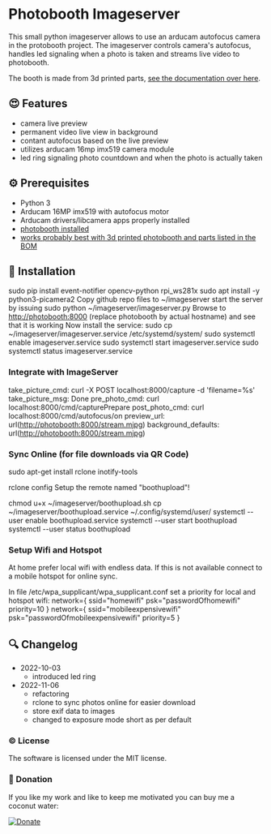 # Photobooth Imageserver

This small python imageserver allows to use an arducam autofocus camera in the protobooth project.
The imageserver controls camera's autofocus, handles led signaling when a photo is taken and streams live video to photobooth.

The booth is made from 3d printed parts, [see the documentation over here](https://github.com/mgrl/photobooth-3d).

## :heart_eyes: Features

- camera live preview
- permanent video live view in background
- contant autofocus based on the live preview
- utilizes arducam 16mp imx519 camera module
- led ring signaling photo countdown and when the photo is actually taken

## :gear: Prerequisites

- Python 3
- Arducam 16MP imx519 with autofocus motor
- Arducam drivers/libcamera apps properly installed
- [photobooth installed](https://photoboothproject.github.io/)
- [works probably best with 3d printed photobooth and parts listed in the BOM](https://github.com/mgrl/photobooth-3d)

## :wrench: Installation

sudo pip install event-notifier opencv-python rpi_ws281x
sudo apt install -y python3-picamera2
Copy github repo files to ~/imageserver
start the server by issuing
sudo python ~/imageserver/imageserver.py
Browse to <http://photobooth:8000> (replace photobooth by actual hostname) and see that it is working
Now install the service:
sudo cp ~/imageserver/imageserver.service /etc/systemd/system/
sudo systemctl enable imageserver.service
sudo systemctl start imageserver.service
sudo systemctl status imageserver.service

### Integrate with ImageServer

take_picture_cmd: curl -X POST localhost:8000/capture -d 'filename=%s'
take_picture_msg: Done
pre_photo_cmd: curl localhost:8000/cmd/capturePrepare
post_photo_cmd: curl localhost:8000/cmd/autofocus/on
preview_url: url(<http://photobooth:8000/stream.mjpg>)
background_defaults: url(<http://photobooth:8000/stream.mjpg>)

### Sync Online (for file downloads via QR Code)

sudo apt-get install rclone inotify-tools

rclone config
Setup the remote named "boothupload"!

chmod u+x ~/imageserver/boothupload.sh
cp ~/imageserver/boothupload.service ~/.config/systemd/user/
systemctl --user enable boothupload.service
systemctl --user start boothupload
systemctl --user status boothupload

### Setup Wifi and Hotspot

At home prefer local wifi with endless data. If this is not available connect to a mobile hotspot for online sync.

In file /etc/wpa_supplicant/wpa_supplicant.conf set a priority for local and hotspot wifi:
network={
    ssid="homewifi"
    psk="passwordOfhomewifi"
    priority=10
}
network={
   ssid="mobileexpensivewifi"
   psk="passwordOfmobileexpensivewifi"
   priority=5
}

## :mag: Changelog

- 2022-10-03
  - introduced led ring
- 2022-11-06
  - refactoring
  - rclone to sync photos online for easier download
  - store exif data to images
  - changed to exposure mode short as per default

### :copyright: License

The software is licensed under the MIT license.  

### :tada: Donation

If you like my work and like to keep me motivated you can buy me a coconut water:

[![Donate](https://img.shields.io/badge/Donate-PayPal-green.svg)](localhost)
